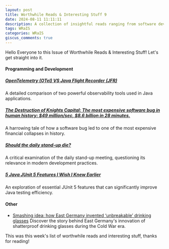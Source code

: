 ```yaml
---
layout: post
title: Worthwhile Reads & Interesting Stuff 9
date: 2024-08-11 11:11:11
description: A collection of insightful reads ranging from software development to fascinating historical inventions.
tags: WRaIS
categories: WRaIS
giscus_comments: true
---
```


Hello Everyone to this Issue of Worthwhile Reads & Interesting Stuff!
Let's get straight into it.

#### Programming and Development

##### [OpenTelemetry (OTel) VS Java Flight Recorder (JFR)](https://itnext.io/opentelemetry-otel-vs-java-flight-recorder-jfr-126a06fa7b20)

A detailed comparison of two powerful observability tools used in Java applications.

##### [The Destruction of Knights Capital: The most expensive software bug in human history: $49 million/sec, $8.6 billion in 28 minutes.](https://www.quora.com/What-is-the-costliest-coding-error-anyone-has-ever-made/answer/Theodore-Smith-9)

A harrowing tale of how a software bug led to one of the most expensive financial collapses in history.

##### [Should the daily stand-up die?](https://leaddev.com/process/should-daily-stand-die)

A critical examination of the daily stand-up meeting, questioning its relevance in modern development practices.

##### [5 Java JUnit 5 Features I Wish I Knew Earlier](https://igorstechnoclub.com/java-junit5-new-features/)

An exploration of essential JUnit 5 features that can significantly improve Java testing efficiency.

#### Other

- [Smashing idea: how East Germany invented ‘unbreakable’ drinking glasses](https://www.theguardian.com/artanddesign/article/2024/aug/06/superfest-unbreakable-drinking-glasses-east-germany)
  Discover the story behind East Germany's innovation of shatterproof drinking glasses during the Cold War era.

This was this week's list of worthwhile reads and interesting stuff, thanks for reading!
